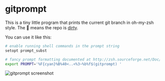 # gitprompt

This is a tiny little program that prints the current git branch in oh-my-zsh style. The 💩 means the repo is [dirty](https://stackoverflow.com/questions/20642980/does-git-dirty-mean-files-not-staged-or-not-committed-glossary-conflict).

You can use it like this:
```sh
# enable running shell commands in the prompt string
setopt prompt_subst

# fancy prompt formatting documented at http://zsh.sourceforge.net/Doc/Release/Prompt-Expansion.html
export PROMPT='%F{cyan}%B%40<..<%3~%b%f$(gitprompt) '
```

![gitprompt screenshot](https://i.imgur.com/pa62lmd.jpg)
